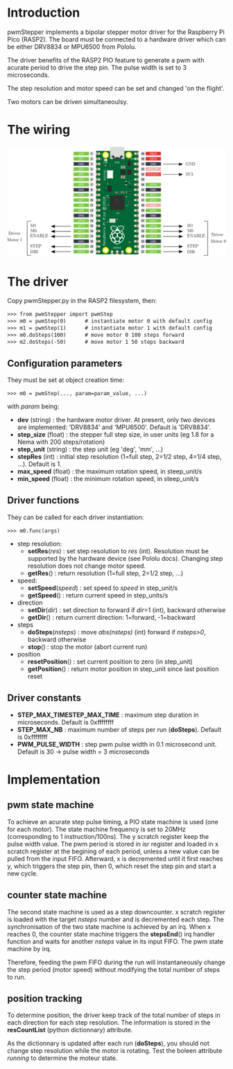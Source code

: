# Introduction

pwmStepper implements a bipolar stepper motor driver for the Raspberry Pi Pico (RASP2). The board must be connected to a hardware driver which can be either DRV8834 or MPU6500 from Pololu.

The driver benefits of the RASP2 PIO feature to generate a pwm with acurate period to drive the step pin. The pulse width is set to 3 microseconds.

The step resolution and motor speed can be set and changed 'on the flight'.

Two motors can be driven simultaneoulsy.

# The wiring

![wiring](./images/wiring.png)

# The driver

Copy pwmStepper.py in the RASP2 filesystem, then:

    >>> from pwmStepper import pwmStep
    >>> m0 = pwmStep(0)      # instantiate motor 0 with default config
    >>> m1 = pwmStep(1)      # instantiate motor 1 with default config
    >>> m0.doSteps(100)      # move motor 0 100 steps forward
    >>> m2.doSteps(-50)      # move motor 1 50 steps backward

## Configuration parameters

They must be set at object creation time:

    >>> m0 = pwmStep(..., param=param_value, ...)

with *param* being:

- __dev__ (string) : the hardware motor driver. At present, only two devices are implemented: 'DRV8834' and 'MPU6500'. Default is 'DRV8834'.
- __step_size__ (float) : the stepper full step size, in user units (eg 1.8 for a Nema with 200 steps/rotation)
- __step_unit__ (string) : the step unit (eg 'deg', 'mm', ...)
- __stepRes__ (int) : initial step resolution (1=full step, 2=1/2 step, 4=1/4 step, ...). Default is 1.
- __max_speed__ (float) : the maximum rotation speed, in steep_unit/s
- __min_speed__ (float) : the minimum rotation speed, in steep_unit/s

## Driver functions

They can be called for each driver instantiation:

    >>> m0.func(args)

- step resolution:
  - __setRes__(*res*) : set step resolution to *res* (int). Resolution must be supported by the hardware device (see Pololu docs). Changing step resolution does not change motor speed. 
  - __getRes__() : return resolution (1=full step, 2=1/2 step, ...)
- speed:
  - __setSpeed__(*speed*) : set speed to *speed* in step_unit/s
  - __getSpeed__() : return current speed in step_units/s
- direction
  - __setDir__(*dir*) : set direction to forward if *dir*=1 (int), backward otherwise
  - __getDir__() : return current direction: 1=forward, -1=backward
- steps
  - __doSteps__(*nsteps*) : move *abs(nsteps)* (int) forward if *nsteps>0*, backward otherwise
  - __stop__() : stop the motor (abort current run)
- position
  - __resetPosition__() : set current position to zero (in step_unit)
  - __getPosition__() : return motor position in step_unit since last position reset
 
## Driver constants

- __STEP_MAX_TIMESTEP_MAX_TIME__ : maximum step duration in microseconds. Default is 0xffffffff
- __STEP_MAX_NB__ : maximum number of steps per run (__doSteps__). Default is 0xffffffff
- __PWM_PULSE_WIDTH__ : step pwm pulse width in 0.1 microsecond unit. Default is 30 -> pulse width = 3 microseconds


# Implementation

## pwm state machine

To achieve an acurate step pulse timing, a PIO state machine is used (one for each motor). The state machine frequency is set to 20MHz (corresponding to 1 instruction/100ns). The y scratch register keep the pulse width value. The pwm period is stored in isr register and loaded in x scratch register at the begining of each period, unless a new value can be pulled from the input FIFO. Afterward, x is decremented until it first reaches y, which triggers the step pin, then 0, which reset the step pin and start a new cycle.

## counter state machine

The second state machine is used as a step downcounter. x scratch register is loaded with the target *nsteps* number and is decremented each step. The synchronisation of the two state machine is achieved by an irq. When x reaches 0, the counter state machine triggers the __stepsEnd__() irq handler function and waits for another *nsteps* value in its input FIFO. The pwm state machine by irq.

Therefore, feeding the pwm FIFO during the run will instantaneously change the step period (motor speed) without modifying the total number of steps to run.

## position tracking

To determine position, the driver keep track of the total number of steps in each direction for each step resolution. The information is stored in the __resCountList__ (python dictionnary) attribute. 

As the dictionnary is updated after each run (__doSteps__), you should not change step resolution while the motor is rotating. Test the boleen attribute *running* to determine the moteur state.
